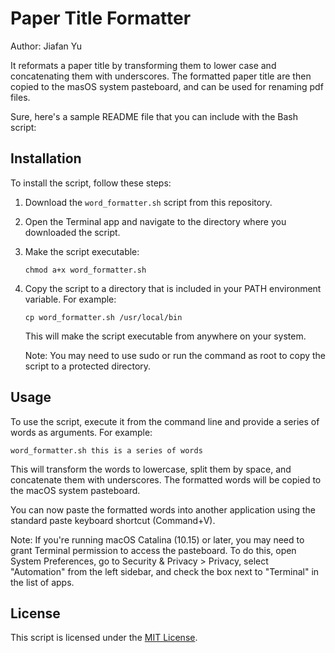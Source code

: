 # Paper Title Formatter

Author: Jiafan Yu

It reformats a paper title by transforming them to lower case and concatenating them with underscores.
The formatted paper title are then copied to the masOS system pasteboard, and can be used for renaming pdf files.

Sure, here's a sample README file that you can include with the Bash script:

## Installation

To install the script, follow these steps:

1. Download the `word_formatter.sh` script from this repository.

2. Open the Terminal app and navigate to the directory where you downloaded the script.

3. Make the script executable:

   ```
   chmod a+x word_formatter.sh
   ```

4. Copy the script to a directory that is included in your PATH environment variable. For example:

   ```
   cp word_formatter.sh /usr/local/bin
   ```

   This will make the script executable from anywhere on your system.

   Note: You may need to use sudo or run the command as root to copy the script to a protected directory.

## Usage

To use the script, execute it from the command line and provide a series of words as arguments. For example:

```
word_formatter.sh this is a series of words
```

This will transform the words to lowercase, split them by space, and concatenate them with underscores. The formatted words will be copied to the macOS system pasteboard.

You can now paste the formatted words into another application using the standard paste keyboard shortcut (Command+V).

Note: If you're running macOS Catalina (10.15) or later, you may need to grant Terminal permission to access the pasteboard. To do this, open System Preferences, go to Security & Privacy > Privacy, select "Automation" from the left sidebar, and check the box next to "Terminal" in the list of apps.

## License

This script is licensed under the [MIT License](LICENSE).

